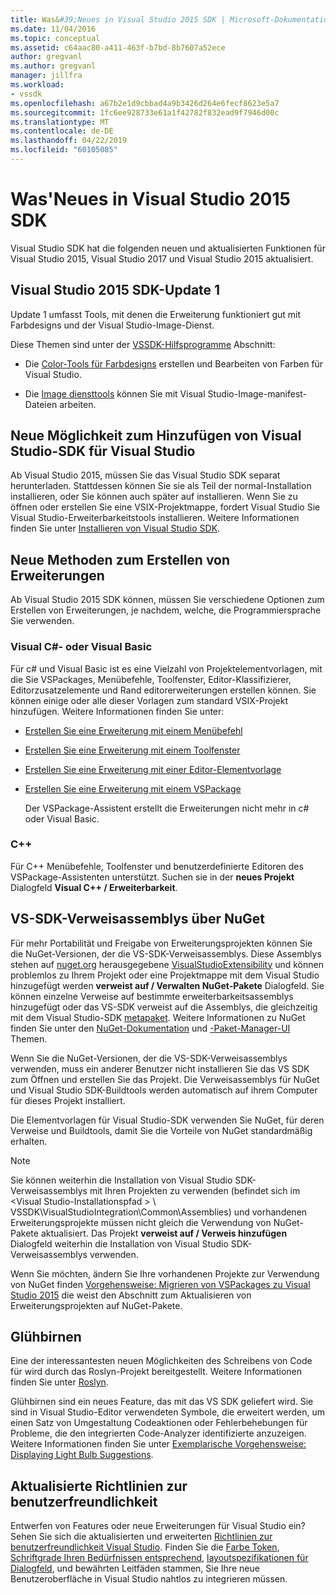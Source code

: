 ```yaml
---
title: Was&#39;Neues in Visual Studio 2015 SDK | Microsoft-Dokumentation
ms.date: 11/04/2016
ms.topic: conceptual
ms.assetid: c64aac80-a411-463f-b7bd-8b7607a52ece
author: gregvanl
ms.author: gregvanl
manager: jillfra
ms.workload:
- vssdk
ms.openlocfilehash: a67b2e1d9cbbad4a9b3426d264e6fecf8623e5a7
ms.sourcegitcommit: 1fc6ee928733e61a1f42782f832ead9f7946d00c
ms.translationtype: MT
ms.contentlocale: de-DE
ms.lasthandoff: 04/22/2019
ms.locfileid: "60105085"
---
```

# <a name="what39s-new-in-the-visual-studio-2015-sdk"></a>Was&#39;Neues in Visual Studio 2015 SDK
Visual Studio SDK hat die folgenden neuen und aktualisierten Funktionen für Visual Studio 2015, Visual Studio 2017 und Visual Studio 2015 aktualisiert.

## <a name="vs-2015-sdk-update-1"></a>Visual Studio 2015 SDK-Update 1
 Update 1 umfasst Tools, mit denen die Erweiterung funktioniert gut mit Farbdesigns und der Visual Studio-Image-Dienst.

 Diese Themen sind unter der [VSSDK-Hilfsprogramme](../extensibility/internals/vssdk-utilities.md) Abschnitt:

- Die [Color-Tools für Farbdesigns](../extensibility/internals/color-theming-tools.md) erstellen und Bearbeiten von Farben für Visual Studio.

- Die [Image diensttools](../extensibility/internals/image-service-tools.md) können Sie mit Visual Studio-Image-manifest-Dateien arbeiten.

## <a name="new-way-to-add-the-visual-studio-sdk-to-visual-studio"></a>Neue Möglichkeit zum Hinzufügen von Visual Studio-SDK für Visual Studio
 Ab Visual Studio 2015, müssen Sie das Visual Studio SDK separat herunterladen. Stattdessen können Sie sie als Teil der normal-Installation installieren, oder Sie können auch später auf installieren. Wenn Sie zu öffnen oder erstellen Sie eine VSIX-Projektmappe, fordert Visual Studio Sie Visual Studio-Erweiterbarkeitstools installieren. Weitere Informationen finden Sie unter [Installieren von Visual Studio SDK](../extensibility/installing-the-visual-studio-sdk.md).

## <a name="new-ways-of-creating-extensions"></a>Neue Methoden zum Erstellen von Erweiterungen
 Ab Visual Studio 2015 SDK können, müssen Sie verschiedene Optionen zum Erstellen von Erweiterungen, je nachdem, welche, die Programmiersprache Sie verwenden.

### <a name="visual-c-and-visual-basic"></a>Visual C#- oder Visual Basic
 Für c# und Visual Basic ist es eine Vielzahl von Projektelementvorlagen, mit die Sie VSPackages, Menübefehle, Toolfenster, Editor-Klassifizierer, Editorzusatzelemente und Rand editorerweiterungen erstellen können. Sie können einige oder alle dieser Vorlagen zum standard VSIX-Projekt hinzufügen. Weitere Informationen finden Sie unter:

- [Erstellen Sie eine Erweiterung mit einem Menübefehl](../extensibility/creating-an-extension-with-a-menu-command.md)

- [Erstellen Sie eine Erweiterung mit einem Toolfenster](../extensibility/creating-an-extension-with-a-tool-window.md)

- [Erstellen Sie eine Erweiterung mit einer Editor-Elementvorlage](../extensibility/creating-an-extension-with-an-editor-item-template.md)

- [Erstellen Sie eine Erweiterung mit einem VSPackage](../extensibility/creating-an-extension-with-a-vspackage.md)

     Der VSPackage-Assistent erstellt die Erweiterungen nicht mehr in c# oder Visual Basic.

### <a name="c"></a>C++
 Für C++ Menübefehle, Toolfenster und benutzerdefinierte Editoren des VSPackage-Assistenten unterstützt. Suchen sie in der **neues Projekt** Dialogfeld **Visual C++ / Erweiterbarkeit**.

## <a name="vs-sdk-reference-assemblies-via-nuget"></a>VS-SDK-Verweisassemblys über NuGet
 Für mehr Portabilität und Freigabe von Erweiterungsprojekten können Sie die NuGet-Versionen, der die VS-SDK-Verweisassemblys. Diese Assemblys stehen auf [nuget.org](http://www.nuget.org) herausgegebene [VisualStudioExtensibility](http://www.nuget.org/profiles/VisualStudioExtensibility) und können problemlos zu Ihrem Projekt oder eine Projektmappe mit dem Visual Studio hinzugefügt werden **verweist auf / Verwalten NuGet-Pakete** Dialogfeld. Sie können einzelne Verweise auf bestimmte erweiterbarkeitsassemblys hinzugefügt oder das VS-SDK verweist auf die Assemblys, die gleichzeitig mit dem Visual Studio-SDK [metapaket](http://www.nuget.org/packages/VSSDK_Reference_Assemblies). Weitere Informationen zu NuGet finden Sie unter den [NuGet-Dokumentation](/NuGet) und [-Paket-Manager-UI](/NuGet/Tools/Package-Manager-UI) Themen.

 Wenn Sie die NuGet-Versionen, der die VS-SDK-Verweisassemblys verwenden, muss ein anderer Benutzer nicht installieren Sie das VS SDK zum Öffnen und erstellen Sie das Projekt.  Die Verweisassemblys für NuGet und Visual Studio SDK-Buildtools werden automatisch auf ihrem Computer für dieses Projekt installiert.

 Die Elementvorlagen für Visual Studio-SDK verwenden Sie NuGet, für deren Verweise und Buildtools, damit Sie die Vorteile von NuGet standardmäßig erhalten.

> [!NOTE]
>  Sie können weiterhin die Installation von Visual Studio SDK-Verweisassemblys mit Ihren Projekten zu verwenden (befindet sich im \<Visual Studio-Installationspfad > \ VSSDK\VisualStudioIntegration\Common\Assemblies) und vorhandenen Erweiterungsprojekte müssen nicht gleich die Verwendung von NuGet-Pakete aktualisiert.  Das Projekt **verweist auf / Verweis hinzufügen** Dialogfeld weiterhin die Installation von Visual Studio SDK-Verweisassemblys verwenden.
>
>  Wenn Sie möchten, ändern Sie Ihre vorhandenen Projekte zur Verwendung von NuGet finden [Vorgehensweise: Migrieren von VSPackages zu Visual Studio 2015](../extensibility/how-to-migrate-extensibility-projects-to-visual-studio-2015.md) die weist den Abschnitt zum Aktualisieren von Erweiterungsprojekten auf NuGet-Pakete.

## <a name="light-bulbs"></a>Glühbirnen
 Eine der interessantesten neuen Möglichkeiten des Schreibens von Code für wird durch das Roslyn-Projekt bereitgestellt. Weitere Informationen finden Sie unter [Roslyn](https://github.com/dotnet/Roslyn).

 Glühbirnen sind ein neues Feature, das mit das VS SDK geliefert wird. Sie sind in Visual Studio-Editor verwendeten Symbole, die erweitert werden, um einen Satz von Umgestaltung Codeaktionen oder Fehlerbehebungen für Probleme, die den integrierten Code-Analyzer identifizierte anzuzeigen. Weitere Informationen finden Sie unter [Exemplarische Vorgehensweise: Displaying Light Bulb Suggestions](../extensibility/walkthrough-displaying-light-bulb-suggestions.md).

## <a name="updated-user-experience-guidelines"></a>Aktualisierte Richtlinien zur benutzerfreundlichkeit
 Entwerfen von Features oder neue Erweiterungen für Visual Studio ein? Sehen Sie sich die aktualisierten und erweiterten [Richtlinien zur benutzerfreundlichkeit Visual Studio](../extensibility/ux-guidelines/visual-studio-user-experience-guidelines.md).  Finden Sie die [Farbe Token](../extensibility/ux-guidelines/shared-colors-for-visual-studio.md), [Schriftgrade Ihren Bedürfnissen entsprechend](../extensibility/ux-guidelines/fonts-and-formatting-for-visual-studio.md), [layoutspezifikationen für Dialogfeld](../extensibility/ux-guidelines/layout-for-visual-studio.md), und bewährten Leitfäden stammen, Sie Ihre neue Benutzeroberfläche in Visual Studio nahtlos zu integrieren müssen.